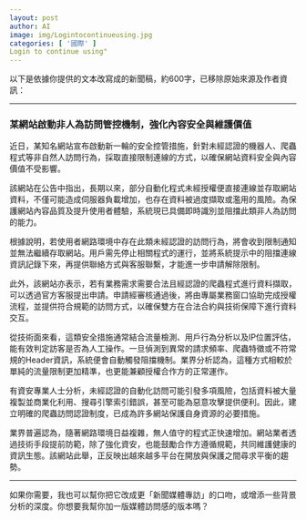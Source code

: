 ```yaml
---
layout: post
author: AI
image: img/Logintocontinueusing.jpg
categories: [ '國際' ]
Login to continue using"
---
```

以下是依據你提供的文本改寫成的新聞稿，約600字，已移除原始來源及作者資訊：  

---

### 某網站啟動非人為訪問管控機制，強化內容安全與維護價值

近日，某知名網站宣布啟動新一輪的安全控管措施，針對未經認證的機器人、爬蟲程式等非自然人訪問行為，採取直接限制連線的方式，以確保網站資料安全與內容價值不受影響。  

該網站在公告中指出，長期以來，部分自動化程式未經授權便直接連線並存取網站資料，不僅可能造成伺服器負載增加，也存在資料被過度擷取或濫用的風險。為保護網站內容品質及提升使用者體驗，系統現已具備即時識別並阻擋此類非人為訪問的能力。  

根據說明，若使用者網路環境中存在此類未經認證的訪問行為，將會收到限制通知並無法繼續存取網站。用戶需先停止相關程式的運行，並將系統提示中的阻擋連線資訊記錄下來，再提供聯絡方式與客服聯繫，才能進一步申請解除限制。  

此外，該網站亦表示，若有業務需求需要合法且經認證的爬蟲程式進行資料擷取，可以透過官方客服提出申請。申請經審核通過後，將由專屬業務窗口協助完成授權流程，並提供符合規範的訪問方式，以確保雙方在合法合約與技術保障下進行資料交互。  

從技術面來看，這類安全措施通常結合流量檢測、用戶行為分析以及IP位置評估，能有效判定訪客是否為人工操作。一旦偵測到異常的請求頻率、爬蟲特徵或不符常規的Header資訊，系統便會自動觸發阻擋機制。業界分析認為，這種方式相較於單純的流量限制更加精準，也更能兼顧授權合作方的正常運作。  

有資安專業人士分析，未經認證的自動化訪問可能引發多項風險，包括資料被大量複製並商業化利用、搜尋引擎索引錯誤，甚至可能為惡意攻擊提供便利。因此，建立明確的爬蟲訪問認證制度，已成為許多網站保護自身資源的必要措施。  

業界普遍認為，隨著網路環境日益複雜，無人值守的程式正快速增加。網站業者透過技術手段提前防範，除了強化資安，也能鼓勵合作方遵循規範，共同維護健康的資訊生態。該網站此舉，正反映出越來越多平台在開放與保護之間尋求平衡的趨勢。  

---

如果你需要，我也可以幫你把它改成更「新聞媒體專訪」的口吻，或增添一些背景分析的深度。你想要我幫你加一版媒體訪問感的版本嗎？